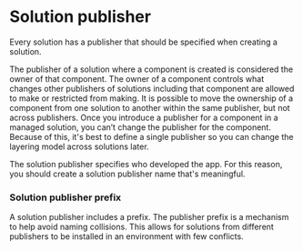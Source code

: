 # Solution publisher

Every solution has a publisher that should be specified when creating a solution.

The publisher of a solution where a component is created is considered the owner of that component. The owner of a component controls what changes other publishers of solutions including that component are allowed to make or restricted from making. It is possible to move the ownership of a component from one solution to another within the same publisher, but not across publishers. Once you introduce a publisher for a component in a managed solution, you can’t change the publisher for the component. Because of this, it's best to define a single publisher so you can change the layering model across solutions later.

The solution publisher specifies who developed the app. For this reason, you should create a solution publisher name that's meaningful.

### Solution publisher prefix <a href="#solution-publisher-prefix" id="solution-publisher-prefix"></a>

A solution publisher includes a prefix. The publisher prefix is a mechanism to help avoid naming collisions. This allows for solutions from different publishers to be installed in an environment with few conflicts.&#x20;
